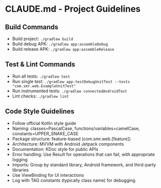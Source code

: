 # CLAUDE.md - Project Guidelines

## Build Commands
- Build project: `./gradlew build`
- Build debug APK: `./gradlew app:assembleDebug`
- Build release APK: `./gradlew app:assembleRelease`

## Test & Lint Commands
- Run all tests: `./gradlew test`
- Run single test: `./gradlew app:testDebugUnitTest --tests "com.smr.web.ExampleUnitTest"`
- Run instrumented tests: `./gradlew connectedAndroidTest`
- Lint checks: `./gradlew lint`

## Code Style Guidelines
- Follow official Kotlin style guide
- Naming: classes=PascalCase, functions/variables=camelCase, constants=UPPER_SNAKE_CASE
- Package structure: feature-based (com.smr.web.[feature])
- Architecture: MVVM with Android Jetpack components
- Documentation: KDoc style for public APIs
- Error handling: Use Result<T> for operations that can fail, with appropriate logging
- Imports: Group by standard library, Android framework, and third-party libraries
- Use ViewBinding for UI interactions
- Log with TAG constants (typically class name) for debugging